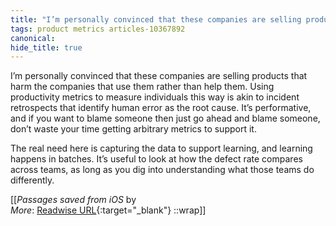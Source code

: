 ```yaml
---
title: "I’m personally convinced that these companies are selling products that ..."
tags: product metrics articles-10367892
canonical: 
hide_title: true
---
```


I’m personally convinced that these companies are selling products that harm the companies that use them rather than help them. Using productivity metrics to measure individuals this way is akin to incident retrospects that identify human error as the root cause. It’s performative, and if you want to blame someone then just go ahead and blame someone, don’t waste your time getting arbitrary metrics to support it.

The real need here is capturing the data to support learning, and learning happens in batches. It’s useful to look at how the defect rate compares across teams, as long as you dig into understanding what those teams do differently.


[[<cite>_Passages saved from iOS_</cite> by  <br>
_More_: [Readwise URL](https://readwise.io/open/211860564){:target="_blank"}
::wrap]]